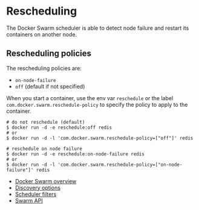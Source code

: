 <!--[metadata]>
+++
title = "Docker Swarm recheduling"
description = "Swarm rescheduling"
keywords = ["docker, swarm, clustering, rescheduling"]
[menu.main]
parent="smn_workw_swarm"
weight=5
+++
<![end-metadata]-->

# Rescheduling

The Docker Swarm scheduler is able to detect node failure and
restart its containers on another node.

## Rescheduling policies

The rescheduling policies are:

* `on-node-failure`
* `off` (default if not specified)


When you start a container, use the env var `reschedule` or the
label `com.docker.swarm.reschedule-policy` to specify the policy to
apply to the container.

```
# do not reschedule (default)
$ docker run -d -e reschedule:off redis
# or
$ docker run -d -l 'com.docker.swarm.reschedule-policy=["off"]' redis
```

```
# reschedule on node failure
$ docker run -d -e reschedule:on-node-failure redis
# or
$ docker run -d -l 'com.docker.swarm.reschedule-policy=["on-node-failure"]' redis
```

- [Docker Swarm overview](../index.md)
- [Discovery options](../discovery.md)
- [Scheduler filters](filter.md)
- [Swarm API](../api/swarm-api.md)
